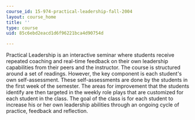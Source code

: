 ```yaml
---
course_id: 15-974-practical-leadership-fall-2004
layout: course_home
title: ''
type: course
uid: 85c6ebd2eacd1d6f96221bca4d90754d

---
```

Practical Leadership is an interactive seminar where students receive repeated coaching and real-time feedback on their own leadership capabilities from their peers and the instructor. The course is structured around a set of readings. However, the key component is each student's own self-assessment. These self-assessments are done by the students in the first week of the semester. The areas for improvement that the students identify are then targeted in the weekly role plays that are customized for each student in the class. The goal of the class is for each student to increase his or her own leadership abilities through an ongoing cycle of practice, feedback and reflection.
